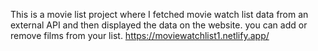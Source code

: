 This is a movie list project where I fetched movie watch list data from an external API and then displayed the data on the website. you can add or remove films from your list.                                                                                                                                                                                                           https://moviewatchlist1.netlify.app/      
 
